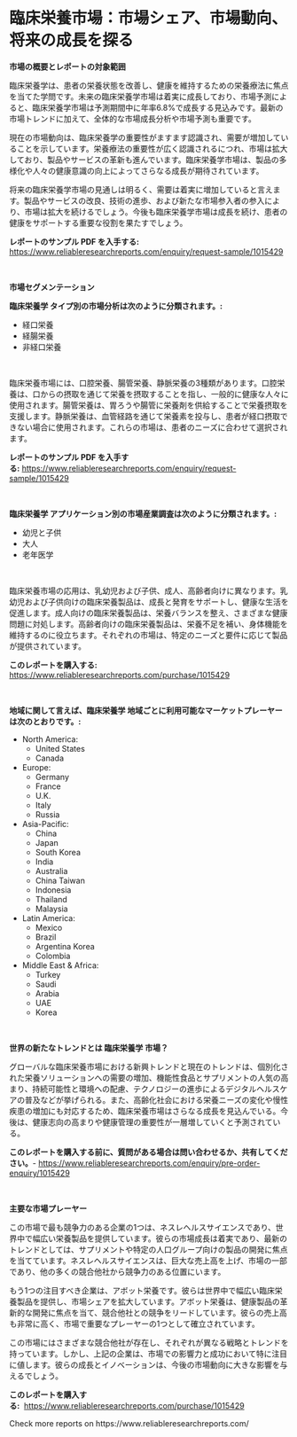<p><h1>臨床栄養市場：市場シェア、市場動向、将来の成長を探る</h1></p><p><strong>市場の概要とレポートの対象範囲</strong></p>
<p><p>臨床栄養学は、患者の栄養状態を改善し、健康を維持するための栄養療法に焦点を当てた学問です。未来の臨床栄養学市場は着実に成長しており、市場予測によると、臨床栄養学市場は予測期間中に年率6.8%で成長する見込みです。最新の市場トレンドに加えて、全体的な市場成長分析や市場予測も重要です。</p><p>現在の市場動向は、臨床栄養学の重要性がますます認識され、需要が増加していることを示しています。栄養療法の重要性が広く認識されるにつれ、市場は拡大しており、製品やサービスの革新も進んでいます。臨床栄養学市場は、製品の多様化や人々の健康意識の向上によってさらなる成長が期待されています。</p><p>将来の臨床栄養学市場の見通しは明るく、需要は着実に増加していると言えます。製品やサービスの改良、技術の進歩、および新たな市場参入者の参入により、市場は拡大を続けるでしょう。今後も臨床栄養学市場は成長を続け、患者の健康をサポートする重要な役割を果たすでしょう。</p></p>
<p><strong>レポートのサンプル PDF を入手する:</strong> <a href="https://www.reliableresearchreports.com/enquiry/request-sample/1015429">https://www.reliableresearchreports.com/enquiry/request-sample/1015429</a></p>
<p>&nbsp;</p>
<p><strong>市場セグメンテーション</strong></p>
<p><strong>臨床栄養学 タイプ別の市場分析は次のように分類されます。:</strong></p>
<p><ul><li>経口栄養</li><li>経腸栄養</li><li>非経口栄養</li></ul></p>
<p>&nbsp;</p>
<p><p>臨床栄養市場には、口腔栄養、腸管栄養、静脈栄養の3種類があります。口腔栄養は、口からの摂取を通じて栄養を摂取することを指し、一般的に健康な人々に使用されます。腸管栄養は、胃ろうや腸管に栄養剤を供給することで栄養摂取を支援します。静脈栄養は、血管経路を通じて栄養素を投与し、患者が経口摂取できない場合に使用されます。これらの市場は、患者のニーズに合わせて選択されます。</p></p>
<p><strong>レポートのサンプル PDF を入手する:</strong>&nbsp;<a href="https://www.reliableresearchreports.com/enquiry/request-sample/1015429">https://www.reliableresearchreports.com/enquiry/request-sample/1015429</a></p>
<p>&nbsp;</p>
<p><strong> 臨床栄養学 アプリケーション別の市場産業調査は次のように分類されます。:</strong></p>
<p><ul><li>幼児と子供</li><li>大人</li><li>老年医学</li></ul></p>
<p>&nbsp;</p>
<p><p>臨床栄養市場の応用は、乳幼児および子供、成人、高齢者向けに異なります。乳幼児および子供向けの臨床栄養製品は、成長と発育をサポートし、健康な生活を促進します。成人向けの臨床栄養製品は、栄養バランスを整え、さまざまな健康問題に対処します。高齢者向けの臨床栄養製品は、栄養不足を補い、身体機能を維持するのに役立ちます。それぞれの市場は、特定のニーズと要件に応じて製品が提供されています。</p></p>
<p><strong>このレポートを購入する:</strong>&nbsp; <a href="https://www.reliableresearchreports.com/purchase/1015429">https://www.reliableresearchreports.com/purchase/1015429</a></p>
<p>&nbsp;</p>
<p><strong>地域に関して言えば、臨床栄養学 地域ごとに利用可能なマーケットプレーヤーは次のとおりです。:</strong></p>
<p><ul>
    <li>
        North America:
        <ul>
            <li>United States</li>
            <li>Canada</li>
        </ul>
    </li>
    <li>
        Europe:
        <ul>
            <li>Germany</li>
            <li>France</li>
            <li>U.K.</li>
            <li>Italy</li>
            <li>Russia</li>
        </ul>
    </li>
    <li>
        Asia-Pacific:
        <ul>
            <li>China</li>
            <li>Japan</li>
            <li>South Korea</li>
            <li>India</li>
            <li>Australia</li>
            <li>China Taiwan</li>
            <li>Indonesia</li>
            <li>Thailand</li>
            <li>Malaysia</li>
        </ul>
    </li>
    <li>
        Latin America:
        <ul>
            <li>Mexico</li>
            <li>Brazil</li>
            <li>Argentina Korea</li>
            <li>Colombia</li>
        </ul>
    </li>
    <li>
        Middle East & Africa:
        <ul>
            <li>Turkey</li>
            <li>Saudi</li>
            <li>Arabia</li>
            <li>UAE</li>
            <li>Korea</li>
        </ul>
    </li>
    </ul></p>
<p>&nbsp;</p>
<p><strong>世界の新たなトレンドとは 臨床栄養学 市場？</strong></p>
<p><p>グローバルな臨床栄養市場における新興トレンドと現在のトレンドは、個別化された栄養ソリューションへの需要の増加、機能性食品とサプリメントの人気の高まり、持続可能性と環境への配慮、テクノロジーの進歩によるデジタルヘルスケアの普及などが挙げられる。また、高齢化社会における栄養ニーズの変化や慢性疾患の増加にも対応するため、臨床栄養市場はさらなる成長を見込んでいる。今後は、健康志向の高まりや健康管理の重要性が一層増していくと予測されている。</p></p>
<p><strong>このレポートを購入する前に、質問がある場合は問い合わせるか、共有してください。</strong>- <a href="https://www.reliableresearchreports.com/enquiry/pre-order-enquiry/1015429">https://www.reliableresearchreports.com/enquiry/pre-order-enquiry/1015429</a></p>
<p>&nbsp;</p>
<p><strong>主要な市場プレーヤー</strong></p>
<p><p>この市場で最も競争力のある企業の1つは、ネスレヘルスサイエンスであり、世界中で幅広い栄養製品を提供しています。彼らの市場成長は着実であり、最新のトレンドとしては、サプリメントや特定の人口グループ向けの製品の開発に焦点を当てています。ネスレヘルスサイエンスは、巨大な売上高を上げ、市場の一部であり、他の多くの競合他社から競争力のある位置にいます。</p><p>もう1つの注目すべき企業は、アボット栄養です。彼らは世界中で幅広い臨床栄養製品を提供し、市場シェアを拡大しています。アボット栄養は、健康製品の革新的な開発に焦点を当て、競合他社との競争をリードしています。彼らの売上高も非常に高く、市場で重要なプレーヤーの1つとして確立されています。</p><p>この市場にはさまざまな競合他社が存在し、それぞれが異なる戦略とトレンドを持っています。しかし、上記の企業は、市場での影響力と成功において特に注目に値します。彼らの成長とイノベーションは、今後の市場動向に大きな影響を与えるでしょう。</p></p>
<p><strong>このレポートを購入する:</strong>&nbsp;&nbsp;<a href="https://www.reliableresearchreports.com/purchase/1015429">https://www.reliableresearchreports.com/purchase/1015429</a></p>
<p>Check more reports on https://www.reliableresearchreports.com/</p>